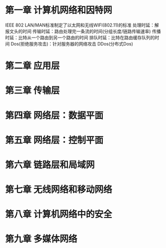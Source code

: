 # 第一章 计算机网络和因特网
IEEE 802 LAN/MAN标准制定了以太网和无线WIFI(802.11)的标准
处理时延：解报文头的时间
传输时延：路由处理完一条流的时间(分组长度/链路传输速率)
传播时延：比特从一个路由到另一个路由的时间
排队时延：比特在路由缓存队列的时间
Dos(拒绝服务攻击)：针对服务器的网络攻击
DDos(分布式Dos)
# 第二章 应用层
# 第三章 传输层
# 第四章 网络层：数据平面
# 第五章 网络层：控制平面
# 第六章 链路层和局域网
# 第七章 无线网络和移动网络
# 第八章 计算机网络中的安全
# 第九章 多媒体网络
